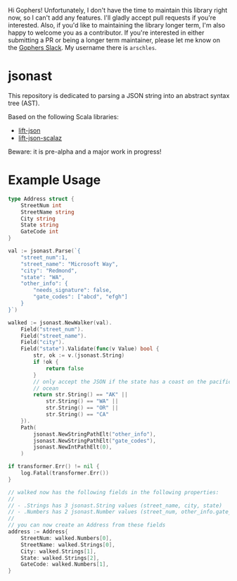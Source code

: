 Hi Gophers! Unfortunately, I don't have the time to maintain this library right now, so I can't add any features. I'll gladly accept pull requests if you're interested. Also, if you'd like to maintaining the library longer term, I'm also happy to welcome you as a contributor. If you're interested in either submitting a PR or being a longer term maintainer, please let me know on the [Gophers Slack](https://invite.slack.golangbridge.org/). My username there is `arschles`.

# jsonast

This repository is dedicated to parsing a JSON string into an 
abstract syntax tree (AST).

Based on the following Scala libraries:

- [lift-json](https://github.com/lift/lift/tree/master/framework/lift-base/lift-json)
- [lift-json-scalaz](https://github.com/lift/framework/tree/master/core/json-scalaz)

Beware: it is pre-alpha and a major work in progress!

# Example Usage

```go
type Address struct {
    StreetNum int
    StreetName string
    City string
    State string
    GateCode int
}

val := jsonast.Parse(`{
    "street_num":1,
    "street_name": "Microsoft Way",
    "city": "Redmond",
    "state": "WA",
    "other_info": {
        "needs_signature": false,
        "gate_codes": ["abcd", "efgh"]
    }
}`)

walked := jsonast.NewWalker(val).
    Field("street_num").
    Field("street_name").
    Field("city").
    Field("state").Validate(func(v Value) bool {
        str, ok := v.(jsonast.String)
        if !ok {
            return false
        }
        // only accept the JSON if the state has a coast on the pacific
        // ocean
        return str.String() == "AK" || 
            str.String() == "WA" ||
            str.String() == "OR" ||
            str.String() == "CA"
    }).
    Path(
        jsonast.NewStringPathElt("other_info"),
        jsonast.NewStringPathElt("gate_codes"),
        jsonast.NewIntPathElt(0),
    )

if transformer.Err() != nil {
    log.Fatal(transformer.Err())
}

// walked now has the following fields in the following properties:
//
// - .Strings has 3 jsonast.String values (street_name, city, state)
// - .Numbers has 2 jsonast.Number values (street_num, other_info.gate_codes[0])
//
// you can now create an Address from these fields
address := Address{
    StreetNum: walked.Numbers[0],
    StreetName: walked.Strings[0],
    City: walked.Strings[1],
    State: walked.Strings[2],
    GateCode: walked.Numbers[1],
}
```
